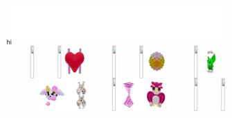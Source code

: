 <div display="inline-block">
<div  align="left"display="block" width="50%">
    <img align="left"   width="100%"    height="75px" src="./assets/spacer.png"/>
    hi
    </div>
<div align="right" display="block" width="50%">
    <div display="inline-block">
        <img align="right"  width="12.5%"   height="75px" src="./assets/grimLeaper.gif"/>
        <img align="right"  width="12.5%"   height="75px" src="./assets/rattata.gif"/>
        <img align="right"  width="12.5%"   height="75px" src="./assets/poke.gif"/>
    </div>
    <div display ="inline-block">
        <img align="right"  width="12.5%"  height="75px" src="./assets/purugly.gif"/>
        <img align="right"  width="12.5%"  height="75px" src="./assets/fidgetToy.gif"/>
        <img align="right"  width="12.5%"  height="75px" src="./assets/heart.gif"/>
    </div>
    <div display="inline-block">
        <img align="right"  width="12.5%"  height="75px" src="./assets/mandelbrot.gif"/>
        <img align="right"  width="12.5%"  height="75px" src="./assets/butterfree.gif"/>
        <img align="right"  width="12.5%"  height="75px" src="./assets/flowerGarden.gif"/>
    </div>
    <div display="inline-block">
        <img align="right"  width="12.5%"  height="75px" src="./assets/growlithe.gif"/>
        <img align="right"  width="12.5%"  height="75px" src="./assets/owl.gif"/>
        <img align="right"  width="12.5%"  height="75px" src="./assets/zap.gif"/>
    </div>
        <div display="inline-block">
        <img align="right"  width="12.5%"  height="75px" src="./assets/horseSea.gif"/>
        <img align="right"  width="8.5%"   height="75px" src="./assets/gene.gif"/>
        <img align="right"  width="16.5%"  height="75px" src="./assets/milkers.gif"/>
    </div>
</div>
    </div>
